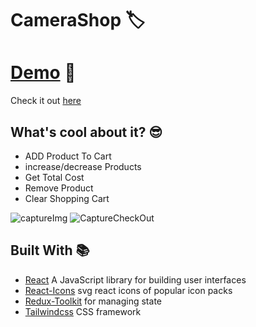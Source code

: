 # CameraShop 🏷️

# [Demo](https://camera-shop-beige.vercel.app/) 🚀
Check it out [here](https://camera-shop-beige.vercel.app/)


## What's cool about it? 😎
* ADD Product To Cart
* increase/decrease Products
* Get Total Cost
* Remove Product
* Clear Shopping Cart

![captureImg](https://user-images.githubusercontent.com/71409259/212945063-c426b35d-89d1-4424-821e-c75fd8f1f09a.PNG)
![CaptureCheckOut](https://user-images.githubusercontent.com/71409259/212945485-59f8259c-4aea-495a-affe-ef2d35bb0bcd.PNG)

## Built With 📚
* [React](https://reactjs.org/) A JavaScript library for building user interfaces
* [React-Icons](https://react-icons.github.io/react-icons/)  svg react icons of popular icon packs
* [Redux-Toolkit](https://redux-toolkit.js.org/) for managing state
* [Tailwindcss](https://tailwindcss.com/)  CSS framework

